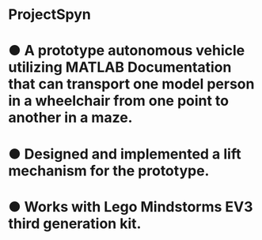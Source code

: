 # ProjectSpyn
# ●	A prototype autonomous vehicle utilizing MATLAB Documentation that can transport one model person in a wheelchair from one point to another in a maze.
# ●	Designed and implemented a lift mechanism for the prototype.
# ●	Works with Lego Mindstorms EV3 third generation kit.

